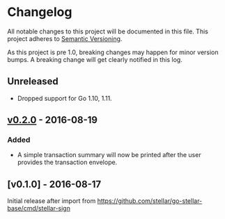 # Changelog

All notable changes to this project will be documented in this
file.  This project adheres to [Semantic Versioning](http://semver.org/).

As this project is pre 1.0, breaking changes may happen for minor version
bumps.  A breaking change will get clearly notified in this log.

## Unreleased

- Dropped support for Go 1.10, 1.11.

## [v0.2.0] - 2016-08-19

### Added

- A simple transaction summary will now be printed after the user provides the transaction envelope.

## [v0.1.0] - 2016-08-17

Initial release after import from https://github.com/stellar/go-stellar-base/cmd/stellar-sign

[Unreleased]: https://github.com/stellar/go/compare/stellar-sign-v0.2.0...master
[v0.2.0]: https://github.com/stellar/go/compare/stellar-sign-v0.1.0...v0.2.0
